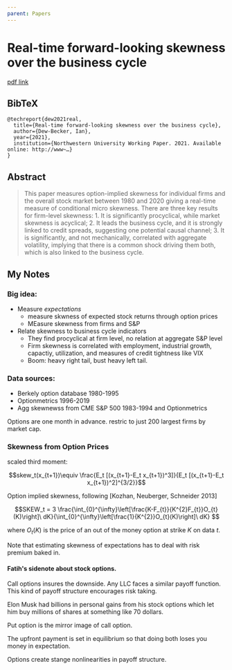 ```yaml
---
parent: Papers
---
```


# Real-time forward-looking skewness over the business cycle

[pdf link](http://www.dew-becker.org/documents/skewness.pdf)

## BibTeX
```
@techreport{dew2021real,
  title={Real-time forward-looking skewness over the business cycle},
  author={Dew-Becker, Ian},
  year={2021},
  institution={Northwestern University Working Paper. 2021. Available online: http://www~…}
}
```

## Abstract

> This paper measures option-implied skewness for individual firms and the overall
stock market between 1980 and 2020 giving a real-time measure of conditional micro
skewness. There are three key results for firm-level skewness: 1. It is significantly
procyclical, while market skewness is acyclical; 2. It leads the business cycle, and it
is strongly linked to credit spreads, suggesting one potential causal channel; 3. It is
significantly, and not mechanically, correlated with aggregate volatility, implying that
there is a common shock driving them both, which is also linked to the business cycle.



## My Notes


### Big idea:
- Measure *expectations*
    - measure skwness of expected stock returns through option prices
    - MEasure skewness from firms and S&P
- Relate skewness to business cycle indicators
    - They find procyclical at firm level, no relation at aggregate S&P level
    - Firm skewness is correlated with employment, industrial growth, capactiy, utilization, and measures of credit tightness like VIX
    - Boom: heavy right tail, bust heavy left tail.

### Data sources:
- Berkely option database 1980-1995
- Optionmetrics 1996-2019
- Agg skewnewss from CME S&P 500 1983-1994 and Optionmetrics

Options are one month in advance.
restric to just 200 largest firms by market cap.

### Skewness from Option Prices

scaled third moment:

$$skew_t(x_{t+1})\equiv   \frac{E_t [(x_{t+1}-E_t x_{t+1})^3]}{E_t [(x_{t+1}-E_t x_{t+1})^2]^{3/2}}$$

Option implied skewness, following [Kozhan, Neuberger, Schneider 2013]

$$SKEW_t = 3 \frac{\int_{0}^{\infty}\left[\frac{K-F_{t}}{K^{2}F_{t}}O_{t}(K)\right]\ dK}{\int_{0}^{\infty}\left[\frac{1}{K^{2}}O_{t}(K)\right]\ dK} $$

where $O_t(K)$ is the price of an out of the money option at strike $K$ on data $t$.

Note that estimating skewness of expectations has to deal with risk premium baked in.


#### Fatih's sidenote about stock options. 

Call options insures the downside. 
Any LLC faces a similar payoff function.
This kind of payoff structure encourages risk taking.

Elon Musk had billions in personal gains from his stock options
which let him buy millions of shares at something like 70 dollars.

Put option is the mirror image of call option.

The upfront payment is set in equilibrium so that doing both loses you money in expectation.

Options create stange nonlinearities in payoff structure.